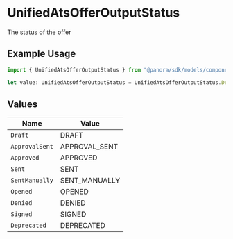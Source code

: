 # UnifiedAtsOfferOutputStatus

The status of the offer

## Example Usage

```typescript
import { UnifiedAtsOfferOutputStatus } from "@panora/sdk/models/components";

let value: UnifiedAtsOfferOutputStatus = UnifiedAtsOfferOutputStatus.Draft;
```

## Values

| Name           | Value          |
| -------------- | -------------- |
| `Draft`        | DRAFT          |
| `ApprovalSent` | APPROVAL_SENT  |
| `Approved`     | APPROVED       |
| `Sent`         | SENT           |
| `SentManually` | SENT_MANUALLY  |
| `Opened`       | OPENED         |
| `Denied`       | DENIED         |
| `Signed`       | SIGNED         |
| `Deprecated`   | DEPRECATED     |